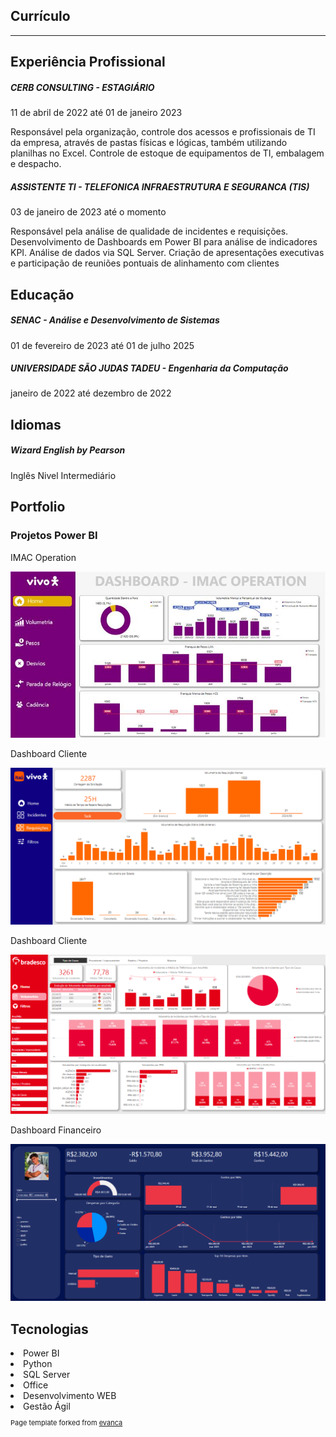 ## Currículo 

---

<h2>Experiência Profissional</h2>

<h5>CERB CONSULTING - ESTAGIÁRIO</h5>
<p>11 de abril de 2022 até 01 de janeiro 2023</p>
<p>Responsável pela organização, controle dos acessos e profissionais de TI da empresa, através de pastas físicas e lógicas, também utilizando planilhas no Excel. Controle de estoque de equipamentos de TI, embalagem e despacho.
<p>

<h5>ASSISTENTE TI - TELEFONICA INFRAESTRUTURA E SEGURANCA (TIS)</h5>
<p>03 de janeiro de 2023 até o momento</p>
<p>Responsável pela análise de qualidade de incidentes e requisições.
Desenvolvimento de Dashboards em Power BI para análise de indicadores KPI.
Análise de dados via SQL Server.
Criação de apresentações executivas e participação de reuniões pontuais de alinhamento com clientes</p>



<h2>Educação</h2>

<h5>SENAC - Análise e Desenvolvimento de Sistemas</h5>
<p>01 de fevereiro de 2023 até 01 de julho 2025</p>

<h5>UNIVERSIDADE SÃO JUDAS TADEU - Engenharia da Computação</h5>
<p>janeiro de 2022 até dezembro de 2022</p>

<h2>Idiomas</h2>

<h5>Wizard English by Pearson </h5>
<p>Inglês Nivel Intermediário</p>

<h2>Portfolio</h2>


<h3>Projetos Power BI</h3>

<p>IMAC Operation</p>
<img src="images/pbi_imac.jpg?raw=true"/>


<p>Dashboard Cliente</p>
<img src="images/pbi_itau.png?raw=true"/>

<p>Dashboard Cliente</p>
<img src="images/pbi_bradesco.png?raw=true"/>


<p>Dashboard Financeiro</p>
<img src = "images/dashboard_financeiro.png?raw=true">

<h2>Tecnologias</h2>

<li>Power BI</li>
<li>Python</li>
<li>SQL Server</li>
<li>Office</li>
<li>Desenvolvimento WEB</li>
<li>Gestão Ágil</li>

<p style="font-size:11px">Page template forked from <a href="https://github.com/evanca/quick-portfolio">evanca</a></p>
<!-- Remove above link if you don't want to attibute -->
